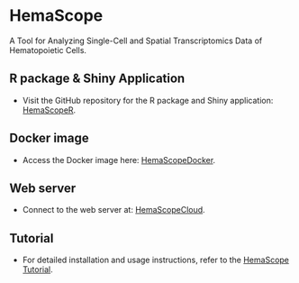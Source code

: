 # HemaScope
A Tool for Analyzing Single-Cell and Spatial Transcriptomics Data of Hematopoietic Cells.
## R package & Shiny Application
* Visit the GitHub repository for the R package and Shiny application: [HemaScopeR](https://github.com/ZhenyiWangTHU/HemaScopeR).
## Docker image
* Access the Docker image here: [HemaScopeDocker](https://hub.docker.com/r/zhenyiwang123/hemascopedocker).
## Web server
* Connect to the web server at: [HemaScopeCloud](https://hemascope.hiplot.cn/login?component=LoginView).
## Tutorial
* For detailed installation and usage instructions, refer to the [HemaScope Tutorial](https://zhenyiwangthu.github.io/HemaScope_Tutorial/).
